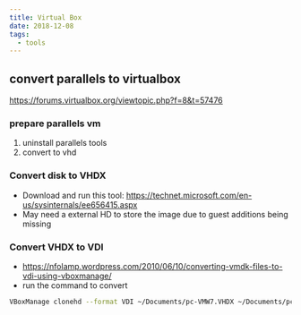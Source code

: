 ```yaml
---
title: Virtual Box
date: 2018-12-08
tags:
  - tools
---
```


## convert parallels to virtualbox

https://forums.virtualbox.org/viewtopic.php?f=8&t=57476

### prepare parallels vm

1. uninstall parallels tools
2. convert to vhd

### Convert disk to VHDX

- Download and run this tool: https://technet.microsoft.com/en-us/sysinternals/ee656415.aspx
- May need a external HD to store the image due to guest additions being missing

### Convert VHDX to VDI

- https://nfolamp.wordpress.com/2010/06/10/converting-vmdk-files-to-vdi-using-vboxmanage/
- run the command to convert

```bash
VBoxManage clonehd --format VDI ~/Documents/pc-VMW7.VHDX ~/Documents/pc-VMW7.vdi

```
